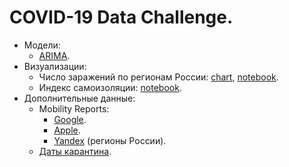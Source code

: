 COVID-19 Data Challenge.
========================

- Модели:
    - [ARIMA](/notebooks/models/ARIMA.ipynb).
- Визуализации:
    - Число заражений по регионам России: [chart](), [notebook](/notebooks/visualizations/BarChartRace.ipynb).
    - Индекс самоизоляции: [notebook](/notebooks/visualizations/Isolation.ipynb).
- Дополнительные данные:
    - Mobility Reports:
        - [Google](/data/mobility-google.csv).
        - [Apple](/data/mobility-apple.csv).
        - [Yandex](/data/mobility-yandex.csv) (регионы России).
    - [Даты карантина](/data/quarantine.csv).
